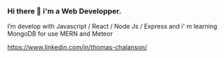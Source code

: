 ### Hi there 👋 i'm a Web Developper.

I’m develop with Javascript / React / Node Js / Express
and i' m learning MongoDB for use MERN and Meteor

https://www.linkedin.com/in/thomas-chalanson/ 

<!-- (https://cdn.icon-icons.com/icons2/285/PNG/256/social_linkedin_box_blue_256_30641.png) -->

<!-- https://codesandbox.io/thomas37000 -->

<!-- https://codepen.io/thomaschalanson -->

<!-- https://repl.it/@hippopopi37 -->
